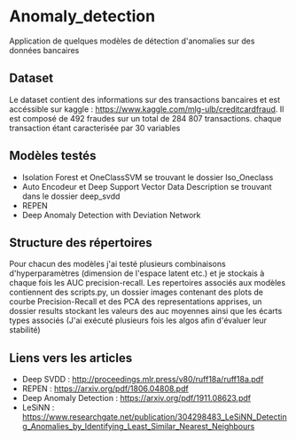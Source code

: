 # Anomaly_detection
Application de quelques modèles de détection d'anomalies sur des données bancaires

## Dataset
Le dataset contient des informations sur des transactions bancaires et est accéssible sur kaggle : https://www.kaggle.com/mlg-ulb/creditcardfraud.
Il est composé de 492 fraudes sur un total de 284 807 transactions. chaque transaction étant caracterisée par 30 variables

## Modèles testés 
  * Isolation Forest et OneClassSVM se trouvant le dossier Iso_Oneclass
  * Auto Encodeur et Deep Support Vector Data Description se trouvant dans le dossier deep_svdd  
  * REPEN
  * Deep Anomaly Detection with Deviation Network

## Structure des répertoires 
Pour chacun des modèles j'ai testé plusieurs combinaisons d'hyperparamètres (dimension de l'espace latent etc.) et je stockais à chaque fois les AUC precision-recall.
Les repertoires associés aux modèles contiennent des scripts.py, un dossier images contenant des plots de courbe Precision-Recall et des PCA des representations apprises, un dossier results stockant les valeurs des auc moyennes ainsi que les écarts types associés (J'ai exécuté plusieurs fois les algos afin d'évaluer leur stabilité)


## Liens vers les articles
  * Deep SVDD : http://proceedings.mlr.press/v80/ruff18a/ruff18a.pdf
  * REPEN : https://arxiv.org/pdf/1806.04808.pdf
  * Deep Anomaly Detection : https://arxiv.org/pdf/1911.08623.pdf
  * LeSiNN : https://www.researchgate.net/publication/304298483_LeSiNN_Detecting_Anomalies_by_Identifying_Least_Similar_Nearest_Neighbours
